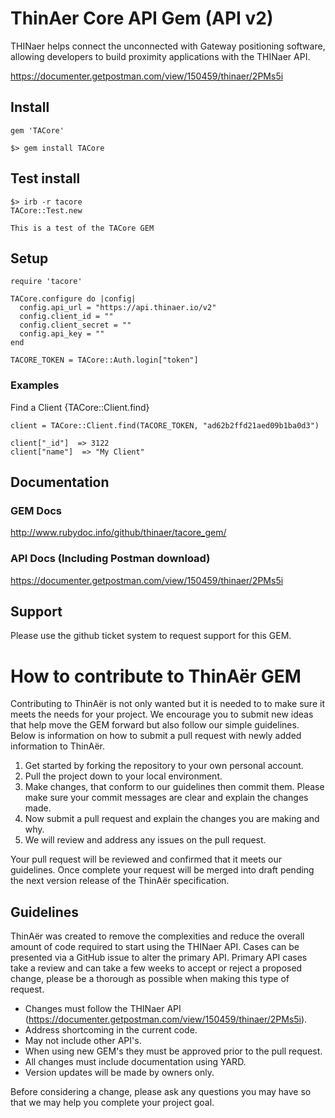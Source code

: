 # ThinAer Core API Gem (API v2)
THINaer helps connect the unconnected with Gateway positioning software, allowing developers to 
build proximity applications with the THINaer API.

https://documenter.getpostman.com/view/150459/thinaer/2PMs5i

## Install
```
gem 'TACore'
```

```
$> gem install TACore
```

## Test install
```
$> irb -r tacore
TACore::Test.new

This is a test of the TACore GEM
```

## Setup
```
require 'tacore'

TACore.configure do |config|
  config.api_url = "https://api.thinaer.io/v2"
  config.client_id = ""
  config.client_secret = ""
  config.api_key = ""
end

TACORE_TOKEN = TACore::Auth.login["token"]
```

### Examples
Find a Client {TACore::Client.find}

```
client = TACore::Client.find(TACORE_TOKEN, "ad62b2ffd21aed09b1ba0d3")

client["_id"]  => 3122
client["name"]  => "My Client"
```

## Documentation

### GEM Docs
http://www.rubydoc.info/github/thinaer/tacore_gem/

### API Docs (Including Postman download)
https://documenter.getpostman.com/view/150459/thinaer/2PMs5i

## Support

Please use the github ticket system to request support for this GEM.

# How to contribute to ThinAër GEM
Contributing to ThinAër is not only wanted but it is needed to to make sure it meets the needs for your project. We encourage you to submit new ideas that help move the GEM forward but also follow our simple guidelines. Below is information on how to submit a pull request with newly added information to ThinAër.


1. Get started by forking the repository to your own personal account.
2. Pull the project down to your local environment.
3. Make changes, that conform to our guidelines then commit them. Please make sure your commit messages are clear and explain the changes made.
4. Now submit a pull request and explain the changes you are making and why.
5. We will review and address any issues on the pull request.

Your pull request will be reviewed and confirmed that it meets our guidelines. Once complete your request will be merged into draft pending the next version release of the ThinAër specification.


## Guidelines
ThinAër was created to remove the complexities and reduce the overall amount of code required to start using the THINaer API. Cases can be presented via a GitHub issue to alter the primary API. Primary API cases take a review and can take a few weeks to accept or reject a proposed change, please be a thorough as possible when making this type of request.


* Changes must follow the THINaer API (https://documenter.getpostman.com/view/150459/thinaer/2PMs5i).
* Address shortcoming in the current code.
* May not include other API's.
* When using new GEM's they must be approved prior to the pull request.
* All changes must include documentation using YARD.
* Version updates will be made by owners only.


Before considering a change, please ask any questions you may have so that we may help you complete your project goal.